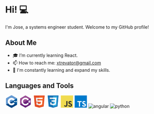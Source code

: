 # Hi! 💻
I'm Jose, a systems engineer student. Welcome to my GitHub profile!

## About Me
- 🎓 I’m currently learning React.
- 📫 How to reach me: xtrevator@gmail.com
- 🌱 I'm constantly learning and expand my skills.
  
## Languages and Tools
<p align="left">
  <img alt="c++" width="40px" height="auto" src="https://raw.githubusercontent.com/devicons/devicon/master/icons/cplusplus/cplusplus-original.svg"/>
  <img alt="c++" width="40px" height="auto" src="https://raw.githubusercontent.com/devicons/devicon/master/icons/csharp/csharp-original.svg"/>
  <img alt="c++" width="40px" height="auto" src="https://raw.githubusercontent.com/devicons/devicon/master/icons/html5/html5-original.svg"/>
  <img alt="c++" width="40px" height="auto" src="https://raw.githubusercontent.com/devicons/devicon/master/icons/css3/css3-original.svg"/>
  <img alt="js" width="40px" height="auto" src="https://raw.githubusercontent.com/devicons/devicon/master/icons/javascript/javascript-original.svg"/>
  <img alt="ts" width="40px" height="auto" src="https://raw.githubusercontent.com/devicons/devicon/master/icons/typescript/typescript-original.svg"/>
  <img alt="angular" width="40px" height="auto" src="https://upload.wikimedia.org/wikipedia/commons/thumb/c/cf/Angular_full_color_logo.svg/1200px-Angular_full_color_logo.svg.png"/>
  <img alt="python" width="40px" height="auto" src="https://upload.wikimedia.org/wikipedia/commons/thumb/c/c3/Python-logo-notext.svg/1200px-Python-logo-notext.svg.png"/>
</p>
<!--
*4u6u570/4u6u570* is a ✨ special ✨ repository because its `README.md` (this file) appears on your GitHub profile.

- 🔭 I’m currently working on WordPress projects.
- 🌱 I’m currently learning MERN & UX/UI.
- 👯 I’m looking to collaborate on Open Source projects.
- 💬 Ask me about ...
- 📫 How to reach me: augustosalazar[at]outlook.com
- 😄 Pronouns: He/Him
- ⚡ Fun fact: Time is inexorable.
-->
